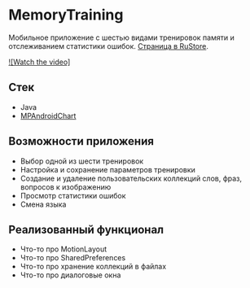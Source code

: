 # MemoryTraining
Мобильное приложение с шестью видами тренировок памяти и отслеживанием статистики ошибок. [Страница в RuStore](https://www.rustore.ru/catalog/app/com.youngsophomore).

[![Watch the video]](https://github.com/kirillpolonskiismurf/test/blob/main/presentation/output(compress-video-online.com).mp4)

## Стек
- Java
- [MPAndroidChart](https://github.com/PhilJay/MPAndroidChart)
## Возможности приложения
- Выбор одной из шести тренировок
- Настройка и сохранение параметров тренировки
- Создание и удаление пользовательских коллекций слов, фраз, вопросов к изображению
- Просмотр статистики ошибок
- Смена языка
## Реализованный функционал
- Что-то про MotionLayout
- Что-то про SharedPreferences
- Что-то про хранение коллекций в файлах
- Что-то про диалоговые окна
